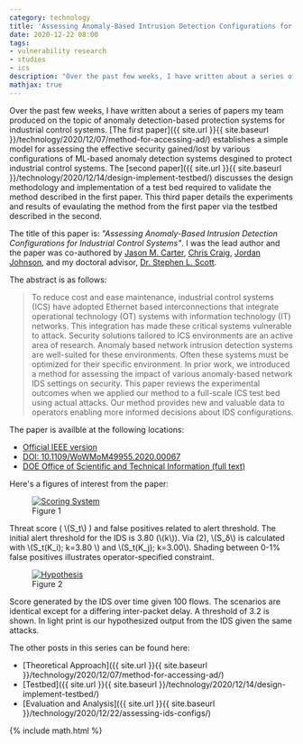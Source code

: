 ```yaml
---
category: technology
title: 'Assessing Anomaly-Based Intrusion Detection Configurations for Industrial Control Systems'
date: 2020-12-22 08:00
tags:
- vulnerability research
- studies
- ics
description: "Over the past few weeks, I have written about a series of papers my team produced on the topic of anomaly detection-based protection systems for industrial control systems. The first paper a simple model for assessing the effective security gained/lost by various configurations of ML-based anomaly detection systems desgined to protect industrial control systems. The second paper discusses the design methodology and implementation of a test bed required to validate the method described in the first paper. This third paper details the experiments and results of evaulating the method from the first paper via the testbed described in the second."
mathjax: true
---
```


Over the past few weeks, I have written about a series of papers my team produced on the topic of anomaly detection-based protection systems for industrial control systems. [The first paper]({{ site.url }}{{ site.baseurl }}/technology/2020/12/07/method-for-accessing-ad/) establishes a simple model for assessing the effective security gained/lost by various configurations of ML-based anomaly detection systems desgined to protect industrial control systems. The [second paper]({{ site.url }}{{ site.baseurl }}/technology/2020/12/14/design-implement-testbed/) discusses the design methodology and implementation of a test bed required to validate the method described in the first paper. This third paper details the experiments and results of evaulating the method from the first paper via the testbed described in the second.

The title of this paper is: _"Assessing Anomaly-Based Intrusion Detection Configurations for Industrial Control Systems"_. I was the lead author and the paper was co-authored by [Jason M. Carter](https://www.ornl.gov/staff-profile/jason-m-carter), [Chris Craig](https://www.linkedin.com/in/chris-craig-47250024/), [Jordan Johnson](https://www.linkedin.com/in/jordan-johnson-993009141/), and my doctoral advisor, [Dr. Stephen L. Scott](https://www.tntech.edu/directory/engineering/faculty/stephen-scott.php).

The abstract is as follows:

> To reduce cost and ease maintenance, industrial control systems (ICS) have adopted Ethernet based interconnections that integrate operational technology (OT) systems with information technology (IT) networks. This integration has made these critical systems vulnerable to attack. Security solutions tailored to ICS environments are an active area of research. Anomaly based network intrusion detection systems are well-suited for these environments. Often these systems must be optimized for their specific environment. In prior work, we introduced a method for assessing the impact of various anomaly-based network IDS settings on security. This paper reviews the experimental outcomes when we applied our method to a full-scale ICS test bed using actual attacks. Our method provides new and valuable data to operators enabling more informed decisions about IDS configurations.

The paper is availble at the following locations:

* [Official IEEE version](https://ieeexplore.ieee.org/document/9217655)
* [DOI: 10.1109/WoWMoM49955.2020.00067](https://doi.org/10.1109/WoWMoM49955.2020.00067)
* [DOE Office of Scientific and Technical Information (full text)](https://www.osti.gov/biblio/1684695-assessing-anomaly-based-intrusion-detection-configurations-industrial-control-systems)

Here's a figures of interest from the paper:

<figure class="align-center">
  <a href="{{ site.url }}{{ site.baseurl }}/images/737400a360-fig-1-source-large.gif"><img src="{{ site.url }}{{ site.baseurl }}/images/737400a360-fig-1-source-large.gif" alt="Scoring System"></a>
  <figcaption>Figure 1</figcaption>
</figure> 

Threat score ( \\(S_t\\) ) and false positives related to alert threshold. The initial alert threshold for the IDS is 3.80 (\\(k\\)). Via (2), \\(S_δ\\) is calculated with \\(S_t(K_i); k=3.80 \\) and \\(S_t(K_j); k=3.00\\). Shading between 0-1% false positives illustrates operator-specified constraint.

<figure class="align-center">
  <a href="{{ site.url }}{{ site.baseurl }}/images/737400a360-fig-2-source-large.gif"><img src="{{ site.url }}{{ site.baseurl }}/images/737400a360-fig-2-source-large.gif" alt="Hypothesis"></a>
  <figcaption>Figure 2</figcaption>
</figure> 


Score generated by the IDS over time given 100 flows. The scenarios are identical except for a differing inter-packet delay. A threshold of 3.2 is shown. In light print is our hypothesized output from the IDS given the same attacks.

The other posts in this series can be found here:

* [Theoretical Approach]({{ site.url }}{{ site.baseurl }}/technology/2020/12/07/method-for-accessing-ad/)
* [Testbed]({{ site.url }}{{ site.baseurl }}/technology/2020/12/14/design-implement-testbed/)
* [Evaluation and Analysis]({{ site.url }}{{ site.baseurl }}/technology/2020/12/22/assessing-ids-configs/)

{% include math.html %}